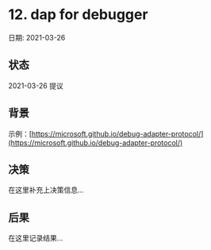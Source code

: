 # 12. dap for debugger

日期: 2021-03-26

## 状态

2021-03-26 提议

## 背景

示例：[https://microsoft.github.io/debug-adapter-protocol/](https://microsoft.github.io/debug-adapter-protocol/)

## 决策

在这里补充上决策信息...

## 后果

在这里记录结果...
